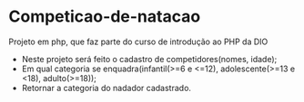 # Competicao-de-natacao
Projeto em php, que faz parte do curso de introdução ao PHP da DIO

* Neste projeto será feito o cadastro de competidores(nomes, idade);
* Em qual categoria se enquadra(infantil(>=6 e <=12), adolescente(>=13 e <18), adulto(>=18));
* Retornar a categoria do nadador cadastrado.
